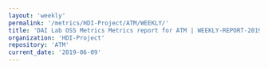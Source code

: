 ```yaml
---
layout: 'weekly'
permalink: '/metrics/HDI-Project/ATM/WEEKLY/'
title: 'DAI Lab OSS Metrics Metrics report for ATM | WEEKLY-REPORT-2019-06-09'
organization: 'HDI-Project'
repository: 'ATM'
current_date: '2019-06-09'
---
```

